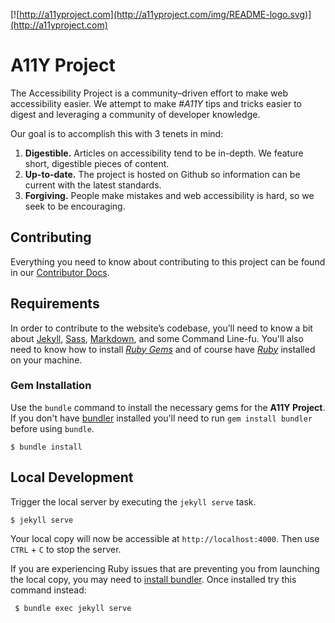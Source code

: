 [![http://a11yproject.com](http://a11yproject.com/img/README-logo.svg)](http://a11yproject.com)

# A11Y Project
The Accessibility Project is a community&ndash;driven effort to make web accessibility easier. We attempt to make *#A11Y* tips and tricks easier to digest and leveraging a community of developer knowledge.

Our goal is to accomplish this with 3 tenets in mind:

1. **Digestible.** Articles on accessibility tend to be in-depth. We feature short, digestible pieces of content.
2. **Up-to-date.** The project is hosted on Github so information can be current with the latest standards.
3. **Forgiving.** People make mistakes and web accessibility is hard, so we seek to be encouraging.

## Contributing
Everything you need to know about contributing to this project can be found in our [Contributor Docs](https://github.com/a11yproject/a11yproject.com/blob/gh-pages/CONTRIBUTING.md).

## Requirements
In order to contribute to the website&rsquo;s codebase, you&rsquo;ll need to know a bit about [Jekyll](https://github.com/jekyll/jekyll), [Sass](http://sass-lang.com), [Markdown](http://daringfireball.net/projects/markdown/), and some Command Line-fu. You'll also need to know how to install *[Ruby Gems](https://rvm.io)* and of course have *[Ruby](http://www.ruby-lang.org/en/downloads/)* installed on your machine.

### Gem Installation
Use the ``bundle`` command to install the necessary gems for the **A11Y Project**. If you don't have [bundler](http://gembundler.com) installed you'll need to run ``gem install bundler`` before using ``bundle``.

    $ bundle install

## Local Development
Trigger the local server by executing the ``jekyll serve`` task.

    $ jekyll serve

Your local copy will now be accessible at `http://localhost:4000`. Then use `CTRL` + `C` to stop the server.

If you are experiencing Ruby issues that are preventing you from launching the local copy, you may need to [install bundler](https://bundler.io/). Once installed try this command instead:

     $ bundle exec jekyll serve

